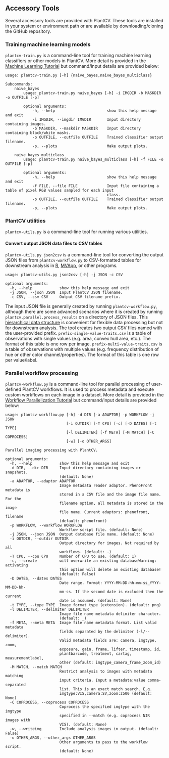 ## Accessory Tools

Several accessory tools are provided with PlantCV. These tools are installed in your system or environment path or are
available by downloading/cloning the GitHub repository.

### Training machine learning models

`plantcv-train.py` is a command-line tool for training machine learning classifiers or other models in PlantCV. More
detail is provided in the [Machine Learning Tutorial](machine_learning_tutorial.md) but command/input details are
provided below:

```
usage: plantcv-train.py [-h] {naive_bayes,naive_bayes_multiclass}

Subcommands:
    naive_bayes
        usage: plantcv-train.py naive_bayes [-h] -i IMGDIR -b MASKDIR -o OUTFILE [-p]
        
        optional arguments:
            -h, --help                       show this help message and exit
            -i IMGDIR, --imgdir IMGDIR       Input directory containing images.
            -b MASKDIR, --maskdir MASKDIR    Input directory containing black/white masks.
            -o OUTFILE, --outfile OUTFILE    Trained classifier output filename.
            -p, --plots                      Make output plots.
        
    naive_bayes_multiclass
        usage: plantcv-train.py naive_bayes_multiclass [-h] -f FILE -o OUTFILE [-p]
        
        optional arguments:
            -h, --help                       show this help message and exit
            -f FILE, --file FILE             Input file containing a table of pixel RGB values sampled for each input 
                                             class.
            -o OUTFILE, --outfile OUTFILE    Trained classifier output filename.
            -p, --plots                      Make output plots.

```

### PlantCV utilities

`plantcv-utils.py` is a command-line tool for running various utilities.

#### Convert output JSON data files to CSV tables

`plantcv-utils.py json2csv` is a command-line tool for converting the output JSON files from `plantcv-workflow.py` to
CSV-formatted tables for downstream analysis in [R](https://www.r-project.org/), 
[MVApp](http://mvapp.kaust.edu.sa/MVApp/), or other programs.

```
usage: plantcv-utils.py json2csv [-h] -j JSON -c CSV

optional arguments:
  -h, --help            show this help message and exit
  -j JSON, --json JSON  Input PlantCV JSON filename.
  -c CSV, --csv CSV     Output CSV filename prefix.

```

The input JSON file is generally created by running `plantcv-workflow.py`, although there are some advanced scenarios
where it is created by running `plantcv.parallel.process_results` on a directory of JSON files. This 
[hierarchical data structure](output_measurements.md) is convenient for flexible data processing but not for downstream
analysis. The tool creates two output CSV files named with the user-provided prefix. `prefix-single-value-traits.csv`
is a table of observations with single values (e.g. area, convex hull area, etc.). The format of this table is one row
per image. `prefix-multi-value-traits.csv` is a table of observations with multiple values (e.g. frequency distribution
of hue or other color channel/properties). The format of this table is one row per value/label. 

### Parallel workflow processing

`plantcv-workflow.py` is a command-line tool for parallel processing of user-defined PlantCV workflows. It is used to
process metadata and execute custom workflows on each image in a dataset. More detail is provided in the 
[Workflow Parallelization Tutorial](pipeline_parallel.md) but command/input details are provided below:

```
usage: plantcv-workflow.py [-h] -d DIR [-a ADAPTOR] -p WORKFLOW -j JSON
                           [-i OUTDIR] [-T CPU] [-c] [-D DATES] [-t TYPE]
                           [-l DELIMITER] [-f META] [-M MATCH] [-C COPROCESS]
                           [-w] [-o OTHER_ARGS]

Parallel imaging processing with PlantCV.

optional arguments:
  -h, --help            show this help message and exit
  -d DIR, --dir DIR     Input directory containing images or snapshots.
                        (default: None)
  -a ADAPTOR, --adaptor ADAPTOR
                        Image metadata reader adaptor. PhenoFront metadata is
                        stored in a CSV file and the image file name. For the
                        filename option, all metadata is stored in the image
                        file name. Current adaptors: phenofront, filename
                        (default: phenofront)
  -p WORKFLOW, --workflow WORKFLOW
                        Workflow script file. (default: None)
  -j JSON, --json JSON  Output database file name. (default: None)
  -i OUTDIR, --outdir OUTDIR
                        Output directory for images. Not required by all
                        workflows. (default: .)
  -T CPU, --cpu CPU     Number of CPU to use. (default: 1)
  -c, --create          will overwrite an existing databaseWarning: activating
                        this option will delete an existing database!
                        (default: False)
  -D DATES, --dates DATES
                        Date range. Format: YYYY-MM-DD-hh-mm-ss_YYYY-MM-DD-hh-
                        mm-ss. If the second date is excluded then the current
                        date is assumed. (default: None)
  -t TYPE, --type TYPE  Image format type (extension). (default: png)
  -l DELIMITER, --delimiter DELIMITER
                        Image file name metadata delimiter character.
                        (default: _)
  -f META, --meta META  Image file name metadata format. List valid metadata
                        fields separated by the delimiter (-l/--delimiter).
                        Valid metadata fields are: camera, imgtype, zoom,
                        exposure, gain, frame, lifter, timestamp, id,
                        plantbarcode, treatment, cartag, measurementlabel,
                        other (default: imgtype_camera_frame_zoom_id)
  -M MATCH, --match MATCH
                        Restrict analysis to images with metadata matching
                        input criteria. Input a metadata:value comma-separated
                        list. This is an exact match search. E.g.
                        imgtype:VIS,camera:SV,zoom:z500 (default: None)
  -C COPROCESS, --coprocess COPROCESS
                        Coprocess the specified imgtype with the imgtype
                        specified in --match (e.g. coprocess NIR images with
                        VIS). (default: None)
  -w, --writeimg        Include analysis images in output. (default: False)
  -o OTHER_ARGS, --other_args OTHER_ARGS
                        Other arguments to pass to the workflow script.
                        (default: None)

```
